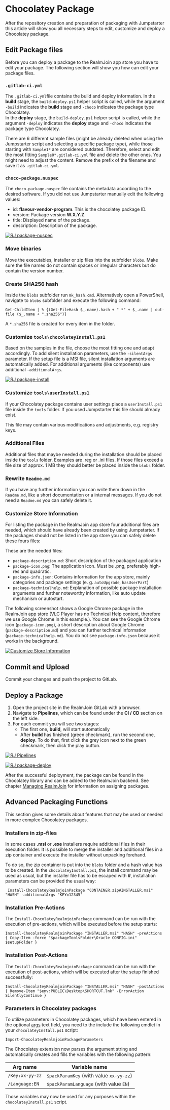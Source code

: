 
# Chocolatey Package

After the repository creation and preparation of packaging with Jumpstarter this article will show you all necessary steps to edit, customize and deploy a Chocolatey package.

## Edit Package files

Before you can deploy a package to the RealmJoin app store you have to edit your package. The following section will show you how can edit your package files.

### `.gitlab-ci.yml`

The `.gitlab-ci.yml`file contains the build and deploy information. In the **build** stage, the `build-deploy.ps1` helper script is called, while the argument `-build` indicates the **build** stage and `-choco` indicates the package type Chocolatey.  
In the **deploy** stage, the `build-deploy.ps1` helper script is called, while the argument `-deploy` indicates the **deploy** stage and `-choco` indicates the package type Chocolatey.

There are 6 different sample files (might be already deleted when using the Jumpstarter script and selecting a specific package type), while those starting with `Sample1*` are considered outdated. Therefore, select and edit the most fitting `Sample0*.gitlab-ci.yml` file and delete the other ones. You might need to adjust the content. Remove the prefix of the filename and save it as `.gitlab-ci.yml`.

### `choco-package.nuspec`

The `choco-package.nuspec` file contains the metadata according to the desired software. If you did not use Jumpstarter manually edit the following values:

  * id: **flavour-vendor-program**. This is the chocolatey package ID.
  * version: Package version **W.X.Y.Z**.
  * title: Displayed name of the package.
  * description: Description of the package.

[![RJ package-nuspec](./media/rj-package-nuspec1.png)](./media/rj-package-nuspec1.png)  

### Move binaries

Move the executables, installer or zip files into the subfolder `blobs`. Make sure the file names do not contain spaces or irregular characters but do contain the version number.
  
### Create SHA256 hash

Inside the `blobs` subfolder run `mk_hash.cmd`. Alternatively open a PowerShell, navigate to `blobs` subfolder and execute the following command:

```
Get-ChildItem | % {(Get-FileHash $_.name).hash + " *" + $_.name | out-file ($_.name + ".sha256")}
```

A `*.sha256` file is created for every item in the folder.

### Customize `tools\chocolateyInstall.ps1`

Based on the samples in the file, choose the most fitting one and adapt accordingly. To add silent installation parameters, use the `-silentArgs` parameter. If the setup file is a MSI file, silent installation arguments are automatically added. For additional arguments (like components) use additional `-additionalArgs`.
  
[![RJ package-install](./media/rj-package-install.png)](./media/rj-package-install.png)

### Customize `tools\userInstall.ps1`

If your Chocolatey package contains user settings place a `userInstall.ps1` file inside the `tools` folder. If you used Jumpstarter this file should already exist.

This file may contain various modifications and adjustments, e.g. registry keys.

### Additional Files

Additional files that maybe needed during the installation should be placed inside the `tools` folder. Examples are .reg or .ini files. If those files exceed a file size of approx. 1 MB they should better be placed inside the `blobs` folder.

### Rewrite `Readme.md`

If you have any further information you can write them down in the `Readme.md`, like a short documentation or a internal messages. If you do not need a `Readme.md` you can safely delete it.

### Customize Store Information

For listing the package in the RealmJoin app store four additional files are needed, which should have already been created by using Jumpstarter. If the packages should not be listed in the app store you can safely delete these fours files:

These are the needed files:

* `package-description.md`: Short description of the packaged application
* `package-icon.png`: The application icon. Must be .png, preferably high-res and quadratic.
* `package-info.json`: Contains information for the app store, mainly categories and package settings (e. g. `autoUpgrade`, `hasUserPart`)
* `package-technicalhelp.md`: Explanation of possible package installation arguments and further noteworthy information, like auto update mechanism or autostart.

The following screenshot shows a Google Chrome package in the RealmJoin app store (VLC Player has no Technical Help content, therefore we use Google Chrome in this example.). You can see the Google Chrome icon (`package-icon.png`), a short description about Google Chrome (`package-description.md`) and you can further technical information (`package-technicalhelp.md`). You do not see `package-info.json` because it works in the background.

[![Customize Store Information](./media/rj-store-info.png)](./media/rj-store-info.png)

## Commit and Upload

Commit your changes and push the project to GitLab.

## Deploy a Package

1. Open the project site in the RealmJoin GitLab with a browser.
2. Navigate to **Pipelines**, which can be found under the **CI / CD** section on the left side.
3. For each commit you will see two stages:
    * The first one, **build**, will start automatically
    * After **build** has finished (green checkmark), run the second one, **deploy**. To do that, first click the grey icon next to the green checkmark, then click the play button.

[![RJ Pipelines](./media/rj-pipeline-choco-deploy.png)](./media/rj-pipline-choco-deploy.png)

[![RJ package-deploy](./media/rj-package-choco-deploy.png)](./media/rj-package-choco-deploy.png)

After the successful deployment, the package can be found in the Chocolatey library and can be added to the RealmJoin backend. See chapter [Managing RealmJoin](managing-realmjoin.md) for information on assigning packages.  

## Advanced Packaging Functions

This section gives some details about features that may be used or needed in more complex Chocolatey packages.

### Installers in zip-files

In some cases **.msi** or **.exe** installers require additional files in their execution folder. It is possible to merge the installer and additional files in a zip container and execute the installer without unpacking forehand.

To do so, the zip container is put into the `blobs` folder and a hash value has to be created. In the `chocolateyInstall.ps1`, the install command may be used as usual, but the installer file has to be escaped with **#**, installation parameters can be provided the usual way:

```
 Install-ChocolateyRealmjoinPackage "CONTAINER.zip#INSTALLER.msi" "HASH" -additionalArgs "KEY=12345"
```

### Installation Pre-Actions

The `Install-ChocolateyRealmjoinPackage` command can be run with the execution of pre-actions, which will be executed before the setup starts:

```
Install-ChocolateyRealmjoinPackage "INSTALLER.msi" "HASH" -preActions { Copy-Item -force "$packageToolsFolder\Oracle CONFIG.ini" $setupFolder }
```

### Installation Post-Actions

The `Install-ChocolateyRealmjoinPackage` command can be run with the execution of post-actions, which will be executed after the setup finished successfully:

```
Install-ChocolateyRealmjoinPackage "INSTALLER.msi" "HASH" -postActions { Remove-Item "$env:PUBLIC\Desktop\SHORTCUT.lnk" -ErrorAction SilentlyContinue }
```

### Parameters in Chocolatey packages

To utilize parameters in Chocolatey packages, which have been entered in the optional [args](http://docs.realmjoin.com/managing-realmjoin.html#add-packages) text field, you need to the include the following cmdlet in your `chocolateyInstall.ps1` script:

`Import-ChocolateyRealmjoinPackageParameters`

The Chocolatey extension now parses the argument string and automatically creates and fills the variables with the following pattern:

| Arg name | Variable name |
| -------- | ------------- |
| `/Key:xx-yy-zz` | `$packParamKey` (with value `xx-yy-zz`) |
| `/Language:EN` | `$packParamLanguage` (with value `EN`) |

Those variables may now be used for any purposes within the `chocolateyInstall.ps1` script.
